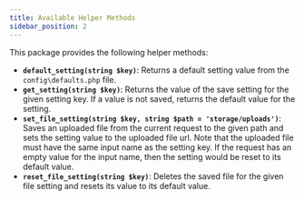 ```yaml
---
title: Available Helper Methods
sidebar_position: 2
---
```


This package provides the following helper methods: 

- **`default_setting(string $key)`**: Returns a default setting value from the `config\defaults.php` file.
- **`get_setting(string $key)`**: Returns the value of the save setting for the given setting key. If a value is not saved, returns the default value for the setting.
- **`set_file_setting(string $key, string $path = 'storage/uploads')`**: Saves an uploaded file from the current request to the given path and sets the setting value to the uploaded file url. Note that the uploaded file must have the same input name as the setting key. If the request has an empty value for the input name, then the setting would be reset to its default value.
- **`reset_file_setting(string $key)`**: Deletes the saved file for the given file setting and resets its value to its default value. 

